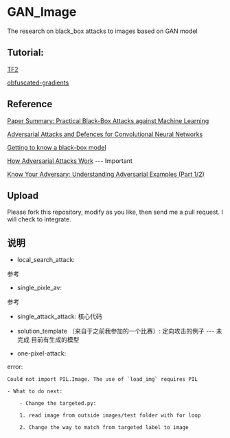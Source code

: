 # GAN_Image
The research on black_box attacks to images based on GAN model

## Tutorial:
[TF2](https://www.kaggle.com/vikramtiwari/tf2-tutorials-keras-save-and-restore-models/data)

[obfuscated-gradients](https://github.com/anishathalye/obfuscated-gradients)

## Reference

[Paper Summary: Practical Black-Box Attacks against Machine Learning](https://medium.com/@hyponymous/paper-summary-practical-black-box-attacks-against-machine-learning-9f0b3a58e956)

[Adversarial Attacks and Defences for Convolutional Neural Networks](https://medium.com/onfido-tech/adversarial-attacks-and-defences-for-convolutional-neural-networks-66915ece52e7)

[Getting to know a black-box model](https://towardsdatascience.com/getting-to-know-a-black-box-model-374e180589ce)

[How Adversarial Attacks Work](https://blog.ycombinator.com/how-adversarial-attacks-work/) --- Important

[Know Your Adversary: Understanding Adversarial Examples (Part 1/2)](https://towardsdatascience.com/know-your-adversary-understanding-adversarial-examples-part-1-2-63af4c2f5830)

## Upload
Please fork this repository, modify as you like, then send me a pull request. I will check to integrate.

## 说明

- local_search_attack:

参考

- single_pixle_av:

参考

- single_attack_attack:
核心代码

- solution_template （来自于之前我参加的一个比赛）:
定向攻击的例子 --- 未完成
目前有生成的模型

- one-pixel-attack:

error:
```
Could not import PIL.Image. The use of `load_img` requires PIL
```

    - What to do next:

        - Change the targeted.py:

        1. read image from outside images/test folder with for loop

        2. Change the way to match from targeted label to image
